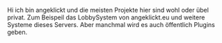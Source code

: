 Hi ich bin angeklickt und die meisten Projekte hier sind wohl oder übel privat.
Zum Beispeil das LobbySystem von angeklickt.eu und weitere Systeme dieses Servers.
Aber manchmal wird es auch öffentlich Plugins geben. 
